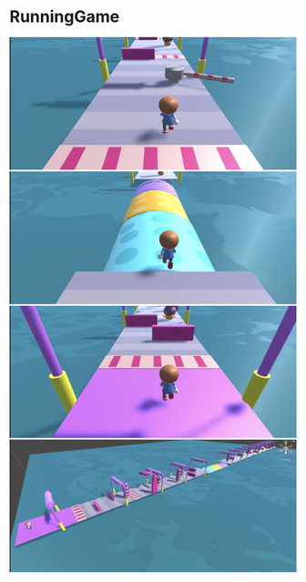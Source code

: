 # RunningGame
![image description](img/1.png)
![image description](img/2.png)
![image description](img/3.png)
![image description](img/4.png)
